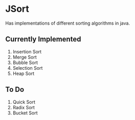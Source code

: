 # JSort

Has implementations of different sorting algorithms in java.

## Currently Implemented
1. Insertion Sort
2. Merge Sort
3. Bubble Sort
4. Selection Sort
5. Heap Sort

## To Do
1. Quick Sort
2. Radix Sort
3. Bucket Sort
